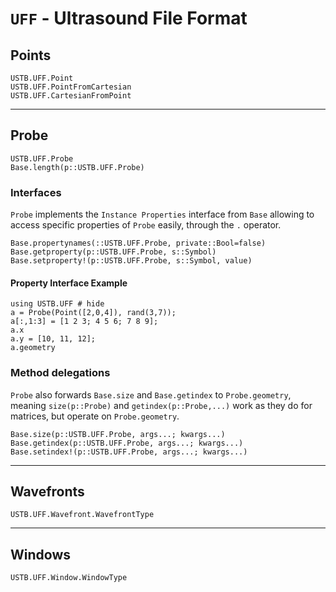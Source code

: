 # `UFF` - Ultrasound File Format

## Points

```@docs
USTB.UFF.Point
USTB.UFF.PointFromCartesian
USTB.UFF.CartesianFromPoint
```
---
## Probe
```@docs
USTB.UFF.Probe
Base.length(p::USTB.UFF.Probe)
```
### Interfaces
`Probe` implements the `Instance Properties` interface from `Base`
allowing to access specific properties of `Probe` easily, through the
`.` operator.
```@docs
Base.propertynames(::USTB.UFF.Probe, private::Bool=false)
Base.getproperty(p::USTB.UFF.Probe, s::Symbol)
Base.setproperty!(p::USTB.UFF.Probe, s::Symbol, value) 
```
#### Property Interface Example
```@repl
using USTB.UFF # hide
a = Probe(Point([2,0,4]), rand(3,7));
a[:,1:3] = [1 2 3; 4 5 6; 7 8 9];
a.x
a.y = [10, 11, 12];
a.geometry
```
### Method delegations

`Probe` also forwards `Base.size` and `Base.getindex` to `Probe.geometry`,
meaning `size(p::Probe)` and `getindex(p::Probe,...)` work as they do for
matrices, but operate on `Probe.geometry`.
```@docs
Base.size(p::USTB.UFF.Probe, args...; kwargs...)
Base.getindex(p::USTB.UFF.Probe, args...; kwargs...) 
Base.setindex!(p::USTB.UFF.Probe, args...; kwargs...) 
```

---
## Wavefronts

```@docs
USTB.UFF.Wavefront.WavefrontType
```

---
## Windows

```@docs
USTB.UFF.Window.WindowType
```